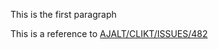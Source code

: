 This is the first paragraph

This is a reference to <a href='https://github.com/ajalt/clikt/issues/482'>AJALT/CLIKT/ISSUES/482</a>


